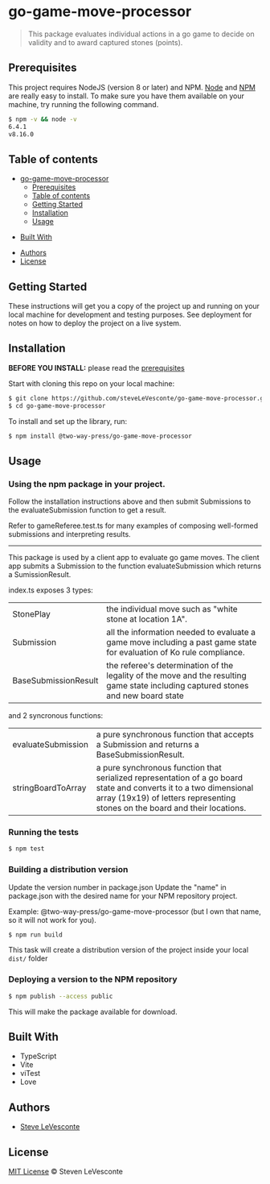 <!---[![npm version](https://badge.fury.io/js/angular2-expandable-list.svg)](https://badge.fury.io/js/angular2-expandable-list)
[![code style: prettier](https://img.shields.io/badge/code_style-prettier-ff69b4.svg?style=flat-square)](https://github.com/prettier/prettier)-->

# go-game-move-processor

> This package evaluates individual actions in a go game to decide on validity and to award captured stones (points).

## Prerequisites

This project requires NodeJS (version 8 or later) and NPM.
[Node](http://nodejs.org/) and [NPM](https://npmjs.org/) are really easy to install.
To make sure you have them available on your machine,
try running the following command.

```sh
$ npm -v && node -v
6.4.1
v8.16.0
```

## Table of contents

- [go-game-move-processor](#go-game-move-processor)
  - [Prerequisites](#prerequisites)
  - [Table of contents](#table-of-contents)
  - [Getting Started](#getting-started)
  - [Installation](#installation)
  - [Usage](#usage)
 <!--   - [Serving the app](#serving-the-app)
    - [Running the tests](#running-the-tests)
    - [Building a distribution version](#building-a-distribution-version)
    - [Serving the distribution version](#serving-the-distribution-version)
  - [API](#api)
    - [useBasicFetch](#usebasicfetch)
      - [Options](#options)
    - [fetchData](#fetchdata)
  - [Contributing](#contributing)
  - [Credits](#credits)-->
  - [Built With](#built-with)
<!--  - [Versioning](#versioning)-->
  - [Authors](#authors)
  - [License](#license)

## Getting Started

These instructions will get you a copy of the project up and running on your local machine for development and testing purposes. See deployment for notes on how to deploy the project on a live system.

## Installation

**BEFORE YOU INSTALL:** please read the [prerequisites](#prerequisites)

Start with cloning this repo on your local machine:

```sh
$ git clone https://github.com/steveLeVesconte/go-game-move-processor.git
$ cd go-game-move-processor
```

To install and set up the library, run:

```sh
$ npm install @two-way-press/go-game-move-processor
```


## Usage

### Using the npm package in your project.

Follow the installation instructions above and then submit Submissions to the evaluateSubmission function to get a result.

Refer to gameReferee.test.ts for many examples of composing well-formed submissions and interpreting results.

-------------------------------------------------------------------------------------------------------------------------------------------------------------------------

This package is used by a client app to evaluate go game moves.  The client app submits a Submission to the function evaluateSubmission which returns a SumissionResult.  

index.ts exposes 3 types:
<table>
  <tr>
    <td>StonePlay</td>
    <td>the individual move such as "white stone at location 1A".</td>
  </tr>
    <tr>
    <td>Submission </td>
    <td>all the information needed to evaluate a game move including a past game state for evaluation of Ko rule compliance.</td>
  </tr>
    <tr>
    <td>BaseSubmissionResult</td>
    <td>the referee's determination of the legality of the move and the resulting game state including captured stones and new board state</td>
  </tr>
</table>
and 2 syncronous functions:
<table>
  <tr>
    <td>evaluateSubmission</td>   
      <td>a pure synchronous function that accepts a Submission and returns a BaseSubmissionResult.</td>
  </tr>
    <tr>
    <td>stringBoardToArray</td>
     <td>a pure synchronous function that serialized representation of a go board state and converts it to a two dimensional array (19x19) of letters representing stones on the board and their locations.</td>
  </tr>
  
</table>


### Running the tests

```sh
$ npm test
```

### Building a distribution version

Update the version number in package.json
Update the "name" in package.json with the desired name for your NPM repository project.

Example: @two-way-press/go-game-move-processor  (but I own that name, so it will not work for you).

```sh
$ npm run build
```

This task will create a distribution version of the project
inside your local `dist/` folder

### Deploying a version to the NPM repository



```sh
$ npm publish --access public
```

This will make the package available for download.


<!---  TBD better docs for api
## API

### useBasicFetch

```js
useBasicFetch(url: string = '', delay: number = 0)
```

Supported options and result fields for the `useBasicFetch` hook are listed below.

#### Options

`url`

| Type | Default value |
| --- | --- |
| string | '' |

If present, the request will be performed as soon as the component is mounted

Example:

```tsx
const MyComponent: React.FC = () => {
  const { data, error, loading } = useBasicFetch('https://api.icndb.com/jokes/random');

  if (error) {
    return <p>Error</p>;
  }

  if (loading) {
    return <p>Loading...</p>;
  }

  return (
    <div className="App">
      <h2>Chuck Norris Joke of the day</h2>
      {data && data.value && <p>{data.value.joke}</p>}
    </div>
  );
};
```

`delay`

| Type | Default value | Description |
| --- | --- | --- |
| number | 0 | Time in milliseconds |

If present, the request will be delayed by the given amount of time

Example:

```tsx
type Joke = {
  value: {
    id: number;
    joke: string;
  };
};

const MyComponent: React.FC = () => {
  const { data, error, loading } = useBasicFetch<Joke>('https://api.icndb.com/jokes/random', 2000);

  if (error) {
    return <p>Error</p>;
  }

  if (loading) {
    return <p>Loading...</p>;
  }

  return (
    <div className="App">
      <h2>Chuck Norris Joke of the day</h2>
      {data && data.value && <p>{data.value.joke}</p>}
    </div>
  );
};
```

### fetchData

```js
fetchData(url: string)
```

Perform an asynchronous http request against a given url

```tsx
type Joke = {
  value: {
    id: number;
    joke: string;
  };
};

const ChuckNorrisJokes: React.FC = () => {
  const { data, fetchData, error, loading } = useBasicFetch<Joke>();
  const [jokeId, setJokeId] = useState(1);

  useEffect(() => {
    fetchData(`https://api.icndb.com/jokes/${jokeId}`);
  }, [jokeId, fetchData]);

  const handleNext = () => setJokeId(jokeId + 1);

  if (error) {
    return <p>Error</p>;
  }

  const jokeData = data && data.value;

  return (
    <div className="Comments">
      {loading && <p>Loading...</p>}
      {!loading && jokeData && (
        <div>
          <p>Joke ID: {jokeData.id}</p>
          <p>{jokeData.joke}</p>
        </div>
      )}
      {!loading && jokeData && !jokeData.joke && <p>{jokeData}</p>}
      <button disabled={loading} onClick={handleNext}>
        Next Joke
      </button>
    </div>
  );
};
```

-->

<!---  TBD contributing
## Contributing

Please read [CONTRIBUTING.md](CONTRIBUTING.md) for details on our code of conduct, and the process for submitting pull requests to us.

1.  Fork it!
2.  Create your feature branch: `git checkout -b my-new-feature`
3.  Add your changes: `git add .`
4.  Commit your changes: `git commit -am 'Add some feature'`
5.  Push to the branch: `git push origin my-new-feature`
6.  Submit a pull request :sunglasses:

## Credits

TODO: Write credits

-->


## Built With

* TypeScript
* Vite
* viTest
* Love

<!---
## Versioning

We use [SemVer](http://semver.org/) for versioning. For the versions available, see the [tags on this repository](https://github.com/your/project/tags).
-->

## Authors

* [Steve LeVesconte]([https://github.com/steveLeVesconte])


## License

[MIT License](https://andreasonny.mit-license.org/2019) © Steven LeVesconte
